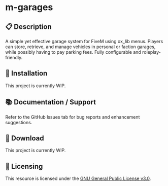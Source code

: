 # m-garages

## 📋 Description

A simple yet effective garage system for FiveM using ox_lib menus.
Players can store, retrieve, and manage vehicles in personal or faction garages, while possibly having to pay parking fees. Fully configurable and roleplay-friendly.

## 🥇 Installation

This project is currently WIP.

## 📚 Documentation / Support

Refer to the GitHub Issues tab for bug reports and enhancement suggestions.

## 💾 Download

This project is currently WIP.

## 📜 Licensing

This resource is licensed under the [GNU General Public License v3.0](https://www.gnu.org/licenses/gpl-3.0.de.html).

